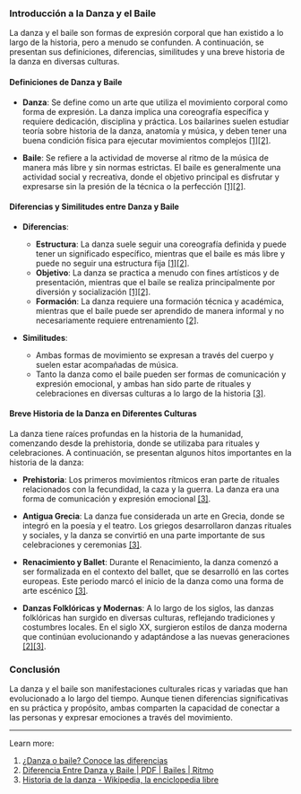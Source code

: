 ### Introducción a la Danza y el Baile

La danza y el baile son formas de expresión corporal que han existido a lo largo de la historia, pero a menudo se confunden. A continuación, se presentan sus definiciones, diferencias, similitudes y una breve historia de la danza en diversas culturas.

#### Definiciones de Danza y Baile

- **Danza**: Se define como un arte que utiliza el movimiento corporal como forma de expresión. La danza implica una coreografía específica y requiere dedicación, disciplina y práctica. Los bailarines suelen estudiar teoría sobre historia de la danza, anatomía y música, y deben tener una buena condición física para ejecutar movimientos complejos [[1]](https://studio.rebaila.com/danza-o-baile-conoce-las-diferencias/)[[2]](https://es.scribd.com/document/245131527/Diferencia-Entre-Danza-y-Baile).
    
- **Baile**: Se refiere a la actividad de moverse al ritmo de la música de manera más libre y sin normas estrictas. El baile es generalmente una actividad social y recreativa, donde el objetivo principal es disfrutar y expresarse sin la presión de la técnica o la perfección [[1]](https://studio.rebaila.com/danza-o-baile-conoce-las-diferencias/)[[2]](https://es.scribd.com/document/245131527/Diferencia-Entre-Danza-y-Baile).
    

#### Diferencias y Similitudes entre Danza y Baile

- **Diferencias**:
    
    - **Estructura**: La danza suele seguir una coreografía definida y puede tener un significado específico, mientras que el baile es más libre y puede no seguir una estructura fija [[1]](https://studio.rebaila.com/danza-o-baile-conoce-las-diferencias/)[[2]](https://es.scribd.com/document/245131527/Diferencia-Entre-Danza-y-Baile).
    - **Objetivo**: La danza se practica a menudo con fines artísticos y de presentación, mientras que el baile se realiza principalmente por diversión y socialización [[1]](https://studio.rebaila.com/danza-o-baile-conoce-las-diferencias/)[[2]](https://es.scribd.com/document/245131527/Diferencia-Entre-Danza-y-Baile).
    - **Formación**: La danza requiere una formación técnica y académica, mientras que el baile puede ser aprendido de manera informal y no necesariamente requiere entrenamiento [[2]](https://es.scribd.com/document/245131527/Diferencia-Entre-Danza-y-Baile).
- **Similitudes**:
    
    - Ambas formas de movimiento se expresan a través del cuerpo y suelen estar acompañadas de música.
    - Tanto la danza como el baile pueden ser formas de comunicación y expresión emocional, y ambas han sido parte de rituales y celebraciones en diversas culturas a lo largo de la historia [[3]](https://es.wikipedia.org/wiki/Historia_de_la_danza).

#### Breve Historia de la Danza en Diferentes Culturas

La danza tiene raíces profundas en la historia de la humanidad, comenzando desde la prehistoria, donde se utilizaba para rituales y celebraciones. A continuación, se presentan algunos hitos importantes en la historia de la danza:

- **Prehistoria**: Los primeros movimientos rítmicos eran parte de rituales relacionados con la fecundidad, la caza y la guerra. La danza era una forma de comunicación y expresión emocional [[3]](https://es.wikipedia.org/wiki/Historia_de_la_danza).
    
- **Antigua Grecia**: La danza fue considerada un arte en Grecia, donde se integró en la poesía y el teatro. Los griegos desarrollaron danzas rituales y sociales, y la danza se convirtió en una parte importante de sus celebraciones y ceremonias [[3]](https://es.wikipedia.org/wiki/Historia_de_la_danza).
    
- **Renacimiento y Ballet**: Durante el Renacimiento, la danza comenzó a ser formalizada en el contexto del ballet, que se desarrolló en las cortes europeas. Este periodo marcó el inicio de la danza como una forma de arte escénico [[3]](https://es.wikipedia.org/wiki/Historia_de_la_danza).
    
- **Danzas Folklóricas y Modernas**: A lo largo de los siglos, las danzas folklóricas han surgido en diversas culturas, reflejando tradiciones y costumbres locales. En el siglo XX, surgieron estilos de danza moderna que continúan evolucionando y adaptándose a las nuevas generaciones [[2]](https://es.scribd.com/document/245131527/Diferencia-Entre-Danza-y-Baile)[[3]](https://es.wikipedia.org/wiki/Historia_de_la_danza).
    

### Conclusión

La danza y el baile son manifestaciones culturales ricas y variadas que han evolucionado a lo largo del tiempo. Aunque tienen diferencias significativas en su práctica y propósito, ambas comparten la capacidad de conectar a las personas y expresar emociones a través del movimiento.

---

Learn more:

1. [¿Danza o baile? Conoce las diferencias](https://studio.rebaila.com/danza-o-baile-conoce-las-diferencias/)
2. [Diferencia Entre Danza y Baile | PDF | Bailes | Ritmo](https://es.scribd.com/document/245131527/Diferencia-Entre-Danza-y-Baile)
3. [Historia de la danza - Wikipedia, la enciclopedia libre](https://es.wikipedia.org/wiki/Historia_de_la_danza)